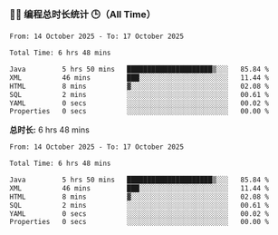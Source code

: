 ### 🧑‍💻 编程总时长统计 🕒（All Time）
<!--START_SECTION:wakaalltime-->

```txt
From: 14 October 2025 - To: 17 October 2025

Total Time: 6 hrs 48 mins

Java         5 hrs 50 mins   █████████████████████▒░░░   85.84 %
XML          46 mins         ███░░░░░░░░░░░░░░░░░░░░░░   11.44 %
HTML         8 mins          ▓░░░░░░░░░░░░░░░░░░░░░░░░   02.08 %
SQL          2 mins          ░░░░░░░░░░░░░░░░░░░░░░░░░   00.61 %
YAML         0 secs          ░░░░░░░░░░░░░░░░░░░░░░░░░   00.02 %
Properties   0 secs          ░░░░░░░░░░░░░░░░░░░░░░░░░   00.00 %
```

<!--END_SECTION:wakaalltime-->
<!-- 单独显示总时长 -->
**总时长:** <!--START_SECTION:waka_total-->6 hrs 48 mins<!--END_SECTION:waka_total-->

<!--START_SECTION:waka-->

```txt
From: 14 October 2025 - To: 17 October 2025

Total Time: 6 hrs 48 mins

Java         5 hrs 50 mins   █████████████████████▒░░░   85.84 %
XML          46 mins         ███░░░░░░░░░░░░░░░░░░░░░░   11.44 %
HTML         8 mins          ▓░░░░░░░░░░░░░░░░░░░░░░░░   02.08 %
SQL          2 mins          ░░░░░░░░░░░░░░░░░░░░░░░░░   00.61 %
YAML         0 secs          ░░░░░░░░░░░░░░░░░░░░░░░░░   00.02 %
Properties   0 secs          ░░░░░░░░░░░░░░░░░░░░░░░░░   00.00 %
```

<!--END_SECTION:waka-->
